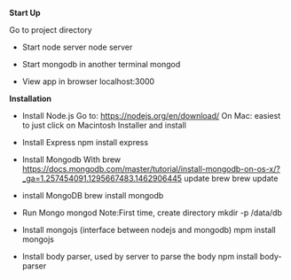 **Start Up**

Go to project directory

- Start node server
node server

- Start mongodb in another terminal
mongod

- View app in browser
localhost:3000


**Installation**

- Install Node.js
Go to: https://nodejs.org/en/download/
On Mac: easiest to just click on Macintosh Installer and install

- Install Express
npm install express

- Install Mongodb
With brew https://docs.mongodb.com/master/tutorial/install-mongodb-on-os-x/?_ga=1.257454091.1295667483.1462906445
update brew
brew update

- install MongoDB
brew install mongodb

- Run Mongo
mongod
Note:First time, create directory
mkdir -p /data/db


- Install mongojs (interface between nodejs and mongodb)
mpm install mongojs

- Install body parser, used by server to parse the body 
npm install body-parser
